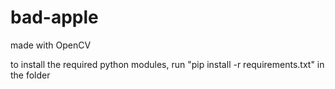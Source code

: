 # bad-apple

made with OpenCV

to install the required python modules, run "pip install -r requirements.txt" in the folder

